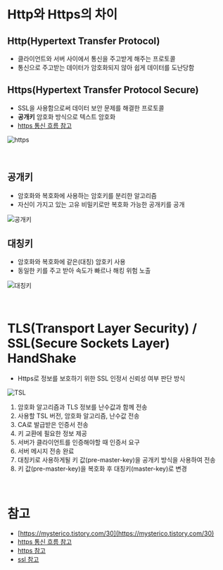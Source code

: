 # Http와 Https의 차이

## Http(Hypertext Transfer Protocol)

- 클라이언트와 서버 사이에서 통신을 주고받게 해주는 프로토콜
- 통신으로 주고받는 데이터가 암호화되지 않아 쉽게 데이터를 도난당함

## Https(Hypertext Transfer Protocol Secure)

- SSL을 사용함으로써 데이터 보안 문제를 해결한 프로토콜
- **공개키** 암호화 방식으로 텍스트 암호화
- [https 통신 흐름 참고](https://jeong-pro.tistory.com/89)

![https](https://img1.daumcdn.net/thumb/R1280x0/?scode=mtistory2&fname=https%3A%2F%2Fblog.kakaocdn.net%2Fdn%2FTIQPl%2Fbtq0kDsepHd%2FUzzv6JatoLtsDsdvXFZmsk%2Fimg.png)

</br>

## 공개키

- 암호화와 복호화에 사용하는 암호키를 분리한 알고리즘
- 자신이 가지고 있는 고유 비밀키로만 복호화 가능한 공개키를 공개

![공개키](https://img1.daumcdn.net/thumb/R1280x0/?scode=mtistory2&fname=https%3A%2F%2Fblog.kakaocdn.net%2Fdn%2FAGD4h%2Fbtq0pypJPGx%2FkkTh7vd6VMgrbRnJAF8KH0%2Fimg.png)

## 대칭키

- 암호화와 복호화에 같은(대칭) 암호키 사용
- 동일한 키를 주고 받아 속도가 빠르나 해킹 위험 노출

![대칭키](https://img1.daumcdn.net/thumb/R1280x0/?scode=mtistory2&fname=https%3A%2F%2Fblog.kakaocdn.net%2Fdn%2FW94Qi%2Fbtq0teEbVJK%2FWKelKm2z3UqPpQOCQ2KKL0%2Fimg.png)

</br>

# TLS(Transport Layer Security) / SSL(Secure Sockets Layer) HandShake

- Https로 정보를 보호하기 위한 SSL 인정서 신뢰성 여부 판단 방식

![TSL](https://img1.daumcdn.net/thumb/R1280x0/?scode=mtistory2&fname=https%3A%2F%2Fblog.kakaocdn.net%2Fdn%2FbE36KD%2Fbtq0tfDkLaZ%2FazI7Wlmon3eCzE5dQKNCq0%2Fimg.png)

1. 암호화 알고리즘과 TLS 정보를 난수값과 함께 전송
2. 사용할 TSL 버전, 암호화 알고리즘, 난수값 전송
3. CA로 발급받은 인증서 전송
4. 키 교환에 필요한 정보 제공
5. 서버가 클라이언트를 인증해야할 때 인증서 요구
6. 서버 메시지 전송 완료
7. 대칭키로 사용하게될 키 값(pre-master-key)을 공개키 방식을 사용하여 전송
8. 키 값(pre-master-key)을 복호화 후 대칭키(master-key)로 변경

</br>

# 참고

- [https://mysterico.tistory.com/30](https://mysterico.tistory.com/30)
- [https 통신 흐름 참고](https://firework-ham.tistory.com/4)
- [https 참고](https://brunch.co.kr/@hyoi0303/10)
- [ssl 참고](https://wangin9.tistory.com/entry/%EB%B8%8C%EB%9D%BC%EC%9A%B0%EC%A0%80%EC%97%90-URL-%EC%9E%85%EB%A0%A5-%ED%9B%84-%EC%9D%BC%EC%96%B4%EB%82%98%EB%8A%94-%EC%9D%BC%EB%93%A4-5TLSSSL-Handshake)
